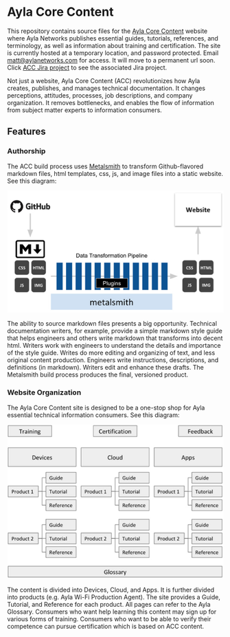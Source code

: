 # Ayla Core Content

This repository contains source files for the [Ayla Core Content](https://hagenhaus.com/) website where Ayla Networks publishes essential guides, tutorials, references, and terminology, as well as information about training and certification. The site is currently hosted at a temporary location, and password protected. Email matt@aylanetworks.com for access. It will move to a permanent url soon. Click [ACC Jira project](https://aylanetworks.atlassian.net/browse/ACC) to see the associated Jira project.

Not just a website, Ayla Core Content (ACC) revolutionizes how Ayla creates, publishes, and manages technical documentation. It changes perceptions, attitudes, processes, job descriptions, and company organization. It removes bottlenecks, and enables the flow of information from subject matter experts to information consumers. 

## Features

### Authorship

The ACC build process uses [Metalsmith](http://www.metalsmith.io/) to transform Github-flavored markdown files, html templates, css, js, and image files into a static website. See this diagram:

![acc-metalsmith.jpg](acc-metalsmith.jpg)

The ability to source markdown files presents a big opportunity. Technical documentation writers, for example, provide a simple markdown style guide that helps engineers and others write markdown that transforms into decent html. Writers work with engineers to understand the details and importance of the style guide. Writes do more editing and organizing of text, and less original content production. Engineers write instructions, descriptions, and definitions (in markdown). Writers edit and enhance these drafts. The Metalsmith build process produces the final, versioned product. 

### Website Organization

The Ayla Core Content site is designed to be a one-stop shop for Ayla essential technical information consumers. See this diagram:

![site-structure.jpg](site-structure.jpg)

The content is divided into Devices, Cloud, and Apps. It is further divided into products (e.g. Ayla Wi-Fi Production Agent). The site provides a Guide, Tutorial, and Reference for each product. All pages can refer to the Ayla Glossary. Consumers who want help learning this content may sign up for various forms of training. Consumers who want to be able to verify their competence can pursue certification which is based on ACC content.